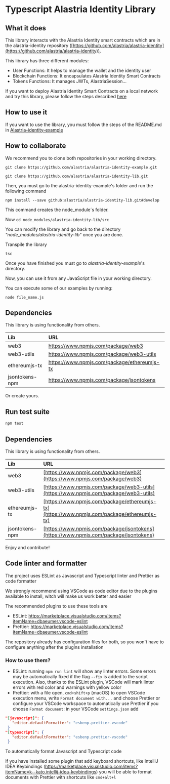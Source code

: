 # Typescript Alastria Identity Library

## What it does

This library interacts with the Alastria Identity smart contracts which are in the alastria-identity repository ([https://github.com/alastria/alastria-identity](https://github.com/alastria/alastria-identity)).

This library has three different modules:

- User Functions: It helps to manage the wallet and the identity user
- Blockchain Functions: It encapsulates Alastria Identity Smart Contracts
- Tokens Functions: It manages JWTs, AlastriaSession...

If you want to deploy Alastria Identity Smart Contracts on a local network and try this library, please follow the steps described [here](#ganache)

## How to use it

If you want to use the library, you must follow the steps of the README.md in [Alastria-identity-example](https://github.com/alastria/alastria-identity-example)

## How to collaborate

We recommend you to clone both repositories in your working directory.

```
git clone https://github.com/alastria/alastria-identity-example.git

git clone https://github.com/alastria/alastria-identity-lib.git
```

Then, you must go to the alastria-identity-example's folder and run the following command

```
npm install --save github:alastria/alastria-identity-lib.git#develop
```

This command creates the node_module´s folder.

Now `cd node_modules/alastria-identity-lib/src`

You can modify the library and go back to the directory _"node_modules/alastria-identity-lib"_ once you are done.

Transpile the library

```
tsc
```

Once you have finished you must go to _alastria-identity-example_'s directory.

Now, you can use it from any JavaScript file in your working directory.

You can execute some of our examples by running:

```
node file_name.js
```

## Dependencies

This library is using functionality from others.

| Lib            | URL                                         |
| :------------- | :------------------------------------------ |
| web3           | https://www.npmjs.com/package/web3          |
| web3-utils     | https://www.npmjs.com/package/web3-utils    |
| ethereumjs-tx  | https://www.npmjs.com/package/ethereumjs-tx |
| jsontokens-npm | https://www.npmjs.com/package/jsontokens    |

Or create yours.

## Run test suite

```bash
npm test
```

## Dependencies

This library is using functionality from others.

| Lib            | URL                                                                                        |
| :------------- | :----------------------------------------------------------------------------------------- |
| web3           | [https://www.npmjs.com/package/web3](https://www.npmjs.com/package/web3)                   |
| web3-utils     | [https://www.npmjs.com/package/web3-utils](https://www.npmjs.com/package/web3-utils)       |
| ethereumjs-tx  | [https://www.npmjs.com/package/ethereumjs-tx](https://www.npmjs.com/package/ethereumjs-tx) |
| jsontokens-npm | [https://www.npmjs.com/package/jsontokens](https://www.npmjs.com/package/jsontokens)       |

Enjoy and contribute!

## Code linter and formatter

The project uses ESLint as Javascript and Typescript linter and Prettier as code formatter

We strongly recommend using VSCode as code editor due to the plugins available to install, witch will make us work better and easier

The recommended plugins to use these tools are

- ESLint: https://marketplace.visualstudio.com/items?itemName=dbaeumer.vscode-eslint
- Prettier: https://marketplace.visualstudio.com/items?itemName=dbaeumer.vscode-eslint

The repository already has configuration files for both, so you won't have to configure anything after the plugins installation

### How to use them?

- ESLint: running `npm run lint` will show any linter errors. Some errors may be automatically fixed if the flag `--fix` is added to the script execution. Also, thanks to the ESLint plugin, VSCode will mark linter errors with red color and warnings with yellow color
- Prettier: with a file open, `cmd+shift+p` (macOS) to open VSCode execution menu, write `Format document with...` and choose Prettier or configure your VSCode workspace to automatically use Prettier if you choose `Format document`: in your VSCode `settings.json` add

```json
"[javascript]": {
   "editor.defaultFormatter": "esbenp.prettier-vscode"
 }
"[typescript]": {
   "editor.defaultFormatter": "esbenp.prettier-vscode"
 }
```

To automatically format Javascript and Typescript code

If you have installed some plugin that add keyboard shortcuts, like IntelliJ IDEA Keybindings (https://marketplace.visualstudio.com/items?itemName=k--kato.intellij-idea-keybindings) you will be able to format documents with Prettier with shortcuts like `cmd+alt+l`
